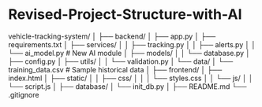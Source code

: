 # Revised-Project-Structure-with-AI

vehicle-tracking-system/
│
├── backend/
│   ├── app.py
│   ├── requirements.txt
│   ├── services/
│   │   ├── tracking.py
│   │   ├── alerts.py
│   │   └── ai_model.py  # New AI module
│   ├── models/
│   │   └── database.py
│   ├── config.py
│   ├── utils/
│   │   └── validation.py
│   └── data/
│       └── training_data.csv  # Sample historical data
│
├── frontend/
│   ├── index.html
│   ├── static/
│   │   ├── css/
│   │   │   └── styles.css
│   │   └── js/
│   │       └── script.js
│
├── database/
│   └── init_db.py
│
├── README.md
└── .gitignore
